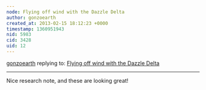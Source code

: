 ```yaml
---
node: Flying off wind with the Dazzle Delta
author: gonzoearth
created_at: 2013-02-15 18:12:23 +0000
timestamp: 1360951943
nid: 5983
cid: 3428
uid: 12
---
```




[gonzoearth](../profile/gonzoearth) replying to: [Flying off wind with the Dazzle Delta](../notes/mathew/2-14-2013/flying-wind-dazzle-delta)

----
Nice research note, and these are looking great!